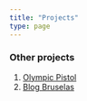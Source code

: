 ```yaml
---
title: "Projects"
type: page
---
```



### Other projects
1. [Olympic Pistol](https://www.olympicpistol.com)
2. [Blog Bruselas](/projects/blogbruselas/)
